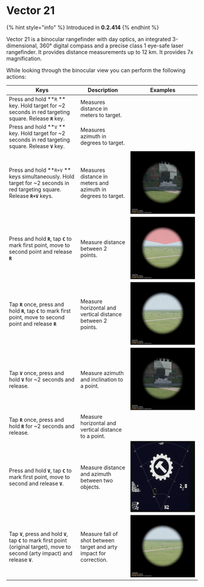 # Vector 21

{% hint style="info" %}
Introduced in **0.2.414**
{% endhint %}

Vector 21 is a binocular rangefinder with day optics, an integrated 3-dimensional, 360° digital compass and a precise class 1 eye-safe laser rangefinder. It provides distance measurements up to 12 km. It provides 7x magnification.

While looking through the binocular view you can perform the following actions:

| Keys                                                                                                                                      | Description                                                         | Examples                                          |
| ----------------------------------------------------------------------------------------------------------------------------------------- | ------------------------------------------------------------------- | ------------------------------------------------- |
| Press and hold **`R` ** key. Hold target for \~2 seconds in red targeting square. Release **`R`** key.                                    | Measures distance in meters to target.                              |                                                   |
| Press and hold **`V` ** key. Hold target for \~2 seconds in red targeting square. Release **`V`** key.                                    | Measures azimuth in degrees to target.                              |                                                   |
| Press and hold **`R+V` ** keys simultaneously. Hold target for \~2 seconds in red targeting square. Release **`R+V`** keys.               | Measures distance in meters and azimuth in degrees to target.       | ![](<../../../.gitbook/assets/image (6).png>)     |
| Press and hold **`R`**, tap **`C`** to mark first point, move to second point and release **`R`**                                         | Measure distance between 2 points.                                  | ![](<../../../.gitbook/assets/image (8).png>)     |
| Tap **`R`** once, press and hold **`R`**, tap **`C`** to mark first point, move to second point and release **`R`**                       | Measure horizontal and vertical distance between 2 points.          | ![](<../../../.gitbook/assets/image (5).png>)     |
| Tap **`V`** once, press and hold **`V`** for \~2 seconds and release.                                                                     | Measure azimuth and inclination to a point.                         | ![](<../../../.gitbook/assets/image (5) (1).png>) |
| Tap **`R`** once, press and hold **`R`** for \~2 seconds and release.                                                                     | Measure horizontal and vertical distance to a point.                |                                                   |
| Press and hold **`V`**, tap **`C`** to mark first point, move to second and release **`V`**.                                              | Measure distance and azimuth between two objects.                   | ![](<../../../.gitbook/assets/image (4).png>)     |
| Tap **`V`**, press and hold **`V`**, tap **`C`** to mark first point (original target), move to second (arty impact) and release **`V`**. | Measure fall of shot between target and arty impact for correction. | ![](<../../../.gitbook/assets/image (3).png>)     |
